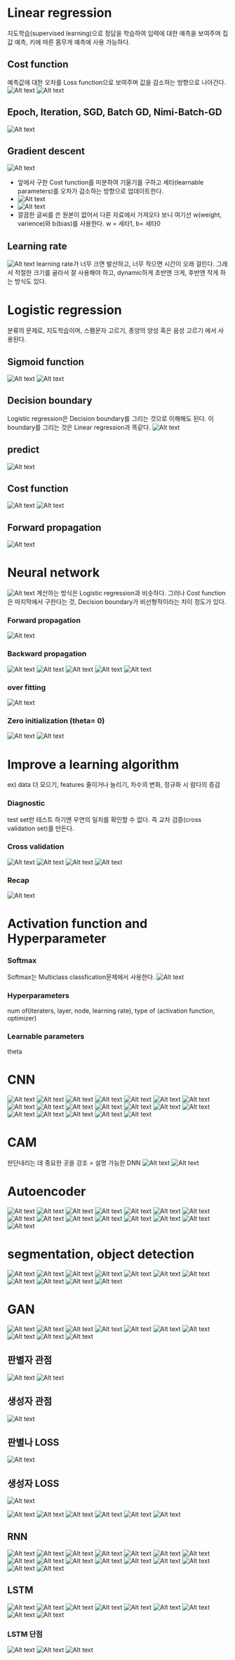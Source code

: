 # Linear regression
지도학습(supervised learning)으로 정답을 학습하여 입력에 대한 예측을 보여주며 집값 예측, 키에 따른 몸무게 예측에 사용 가능하다.
## Cost function
예측값에 대한 오차를 Loss function으로 보여주며 값을 감소하는 방향으로 나아간다.
![Alt text](image-26.png)
![Alt text](image.png)
## Epoch, Iteration, SGD, Batch GD, Nimi-Batch-GD
![Alt text](image-32.png)
## Gradient descent 
![Alt text](image-27.png)
- 앞에서 구한 Cost function를 미분하여 기울기를 구하고 세타(learnable parameters)를 오차가 감소하는 방향으로 업데이트한다.
- ![Alt text](image-2.png)
- ![Alt text](image-4.png) 
- 깔끔한 글씨를 쓴 원본이 없어서 다른 자료에서 가져오다 보니 여기선 w(weight, varience)와 b(bias)를 사용한다. w = 세타1, b= 세타0 
## Learning rate
![Alt text](image-28.png)
learning rate가 너무 크면 발산하고, 너무 작으면 시간이 오래 걸린다. 그래서 적절한 크기를 골라서 잘 사용해야 하고, dynamic하게 초반엔 크게, 후반엔 작게 하는 방식도 있다.
#   Logistic regression
분류의 문제로, 지도학습이며, 스팸문자 고르기, 종양의 양성 혹은 음성 고르기 에서 사용된다.
## Sigmoid function
![Alt text](image-29.png)
![Alt text](image-31.png)

## Decision boundary
Logistic regression은 Decision boundary를 그리는 것으로 이해해도 된다. 이 boundary를 그리는 것은 Linear regression과 똑같다.
![Alt text](image-5.png)

## predict
![Alt text](image-6.png)

## Cost function
![Alt text](image-7.png)
![Alt text](image-30.png)
## Forward propagation
![Alt text](image-8.png)



# Neural network
![Alt text](image-9.png)
계산하는 방식은 Logistic regression과 비슷하다. 그러나 Cost function은 마지막에서 구한다는 것, Decision boundary가 비선형적이라는 차이 정도가 있다.

### Forward propagation
![Alt text](image-10.png)

### Backward propagation
![Alt text](image-12.png)
![Alt text](image-13.png)
![Alt text](image-14.png)
![Alt text](image-15.png)
![Alt text](image-16.png)
### over fitting
![Alt text](image-11.png)

### Zero initialization (theta= 0)
![Alt text](image-17.png)
![Alt text](image-18.png)

# Improve a learning algorithm
ex) data 더 모으기, features 줄이거나 늘리기, 차수의 변화, 정규화 시 람다의 증감
### Diagnostic
test set만 테스트 하기엔 우연의 일치를 확인할 수 없다. 즉 교차 검증(cross validation set)를 만든다.
### Cross validation
![Alt text](image-19.png)
![Alt text](image-20.png)
![Alt text](image-22.png)
![Alt text](image-23.png)
### Recap
![Alt text](image-24.png)

# Activation function and Hyperparameter

### Softmax
Softmax는 Multiclass classfication문제에서 사용한다.
![Alt text](image-25.png)
### Hyperparameters
num of(iteraters, layer, node, learning rate), type of (activation function, optimizer)
### Learnable parameters
theta

# CNN
![Alt text](image-33.png)
![Alt text](image-34.png)
![Alt text](image-35.png)
![Alt text](image-36.png)
![Alt text](image-37.png)
![Alt text](image-39.png)
![Alt text](image-38.png)
![Alt text](image-40.png)
![Alt text](image-41.png)
![Alt text](image-42.png)
![Alt text](image-43.png)
![Alt text](image-44.png)
![Alt text](image-45.png)
![Alt text](image-46.png)
![Alt text](image-47.png)
![Alt text](image-48.png)
![Alt text](image-49.png)
![Alt text](image-50.png)
![Alt text](image-51.png)



# CAM
판단내리는 데 중요한 곳을 강조 = 설명 가능한 DNN
![Alt text](image-52.png)
![Alt text](image-53.png)


# Autoencoder
![Alt text](image-54.png)
![Alt text](image-55.png)
![Alt text](image-56.png)
![Alt text](image-57.png)
![Alt text](image-58.png)
![Alt text](image-59.png)
![Alt text](image-60.png)
![Alt text](image-61.png)
![Alt text](image-62.png)
![Alt text](image-63.png)
![Alt text](image-64.png)
![Alt text](image-65.png)
![Alt text](image-66.png)
![Alt text](image-67.png)
![Alt text](image-68.png)

# segmentation, object detection

![Alt text](image-69.png)
![Alt text](image-70.png)
![Alt text](image-71.png)
![Alt text](image-72.png)
![Alt text](image-73.png)
![Alt text](image-74.png)
![Alt text](image-75.png)
![Alt text](image-76.png)
![Alt text](image-77.png)
![Alt text](image-78.png)
![Alt text](image-79.png)

# GAN
![Alt text](image-80.png)
![Alt text](image-81.png)
![Alt text](image-82.png)
![Alt text](image-83.png)
![Alt text](image-84.png)
![Alt text](image-85.png)
![Alt text](image-86.png)
![Alt text](image-87.png)
![Alt text](image-88.png)
![Alt text](image-89.png)
## 판별자 관점
![Alt text](image-90.png)
![Alt text](image-91.png)
## 생성자 관점
![Alt text](image-92.png)
## 판별나 LOSS
![Alt text](image-93.png)
## 생성자 LOSS
![Alt text](image-94.png)

![Alt text](image-95.png)
![Alt text](image-96.png)
![Alt text](image-97.png)
![Alt text](image-98.png)
![Alt text](image-99.png)
![Alt text](image-100.png)

## RNN
![Alt text](image-101.png)
![Alt text](image-102.png)
![Alt text](image-103.png)
![Alt text](image-104.png)
![Alt text](image-105.png)
![Alt text](image-106.png)
![Alt text](image-107.png)
![Alt text](image-108.png)
![Alt text](image-109.png)
![Alt text](image-110.png)
![Alt text](image-111.png)
![Alt text](image-112.png)
![Alt text](image-113.png)
![Alt text](image-114.png)
![Alt text](image-115.png)
![Alt text](image-116.png)
## LSTM
![Alt text](image-117.png)
![Alt text](image-118.png)
![Alt text](image-119.png)
![Alt text](image-120.png)
![Alt text](image-121.png)
![Alt text](image-122.png)
![Alt text](image-123.png)
![Alt text](image-124.png)
![Alt text](image-125.png)
### LSTM 단점
![Alt text](image-126.png)
![Alt text](image-127.png)
![Alt text](image-128.png)




